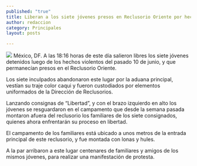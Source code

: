 ```yaml
---
published: "true"
title: Liberan a los siete jóvenes presos en Reclusorio Oriente por hechos del 10 de junio
author: redaccion
category: Principales
layout: posts

---
```


![](http://i.imgur.com/4VHg6Dfm.jpg)
México, DF. A las 18:16 horas de este día salieron libres los siete jóvenes detenidos luego de los hechos violentos del pasado 10 de junio, y que permanecían presos en el Reclusorio Oriente.

Los siete inculpados abandonaron este lugar por la aduana principal, vestían su traje color caqui y fueron custodiados por elementos uniformados de la Dirección de Reclusorios.

Lanzando consignas de “Libertad”, y con el brazo izquierdo en alto los jóvenes se resguardaron en el campamento que desde la semana pasada montaron afuera del reclusorio los familiares de los siete consignados, quienes ahora enfrentarán su proceso en libertad.

El campamento de los familiares está ubicado a unos metros de la entrada principal de este reclusorio, y fue montada con lonas y hules.

A la par arribaron a este lugar centenares de familiares y amigos de los mismos jóvenes, para realizar una manifestación de protesta.
